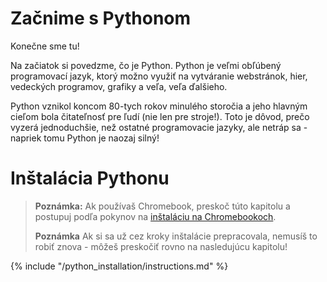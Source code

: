 # Začnime s Pythonom

Konečne sme tu!

Na začiatok si povedzme, čo je Python. Python je veľmi obľúbený programovací jazyk, ktorý možno využiť na vytváranie webstránok, hier, vedeckých programov, grafiky a veľa, veľa ďalšieho.

Python vznikol koncom 80-tych rokov minulého storočia a jeho hlavným cieľom bola čitateľnosť pre ľudí (nie len pre stroje!). Toto je dôvod, prečo vyzerá jednoduchšie, než ostatné programovacie jazyky, ale netráp sa - napriek tomu Python je naozaj silný!

# Inštalácia Pythonu

> **Poznámka:** Ak používaš Chromebook, preskoč túto kapitolu a postupuj podľa pokynov na [inštaláciu na Chromebookoch](../chromebook_setup/README.md).
> 
> **Poznámka** Ak si sa už cez kroky inštalácie prepracovala, nemusíš to robiť znova - môžeš preskočiť rovno na nasledujúcu kapitolu!

{% include "/python_installation/instructions.md" %}